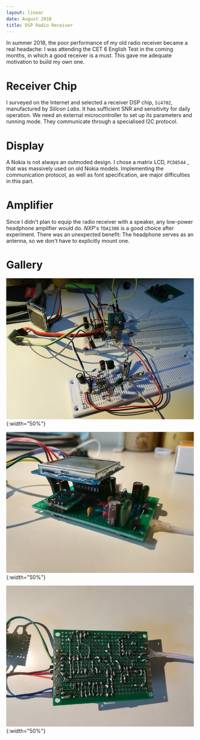 ```yaml
---
layout: linear
date: August 2018
title: DSP Radio Receiver
---
```


In summer 2018, the poor performance of my old radio receiver became a real headache: I was attending the CET 6 English Test in the coming months, in which a good receiver is a must. This gave me adequate motivation to build my own one.

# Receiver Chip

I surveyed on the Internet and selected a receiver DSP chip, `Si4702`, manufactured by *Silicon Labs*. It has sufficient SNR and sensitivity for daily operation. We need an external microcontroller to set up its parameters and running mode. They communicate through a specialised I2C protocol.

# Display

A Nokia is not always an outmoded design. I chose a matrix LCD, `PCD8544` , that was massively used on old Nokia models. Implementing the communication protocol, as well as font specification, are major difficulties in this part.

# Amplifier

Since I didn't plan to equip the radio receiver with a speaker, any low-power headphone amplifier would do. *NXP*'s `TDA1308` is a good choice after experiment. There was an unexpected benefit: The headphone serves as an antenna, so we don't have to explicitly mount one.

# Gallery

![](./1.jpg){:width="50%"}

![](./2.jpg){:width="50%"}

![](./3.jpg){:width="50%"}

